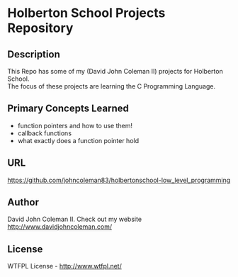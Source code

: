 # Holberton School Projects Repository

## Description

This Repo has some of my (David John Coleman II) projects for Holberton School.  
The focus of these projects are learning the C Programming Language.

## Primary Concepts Learned

  * function pointers and how to use them!
  * callback functions
  * what exactly does a function pointer hold

## URL

https://github.com/johncoleman83/holbertonschool-low_level_programming

## Author

David John Coleman II.	Check out my website http://www.davidjohncoleman.com/

## License

WTFPL License - http://www.wtfpl.net/